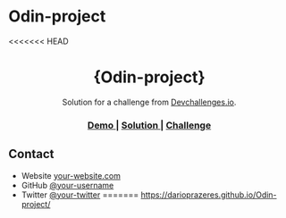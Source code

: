 # Odin-project
<<<<<<< HEAD
<!-- Please update value in the {}  -->

<h1 align="center">{Odin-project}</h1>

<div align="center">
   Solution for a challenge from  <a href="http://devchallenges.io" target="_blank">Devchallenges.io</a>.
</div>

<div align="center">
  <h3>
    <a href="https://{your-demo-link.your-domain}">
      Demo
    </a>
    <span> | </span>
    <a href="https://{your-url-to-the-solution}">
      Solution
    </a>
    <span> | </span>
    <a href="https://devchallenges.io/challenges/wBunSb7FPrIepJZAg0sY">
      Challenge
    </a>
  </h3>
</div>

## Contact

- Website [your-website.com](https://{your-web-site-link})
- GitHub [@your-username](https://{github.com/DarioPrazeres})
- Twitter [@your-twitter](https://{twitter.com/dario_prazeres})
=======
https://darioprazeres.github.io/Odin-project/
